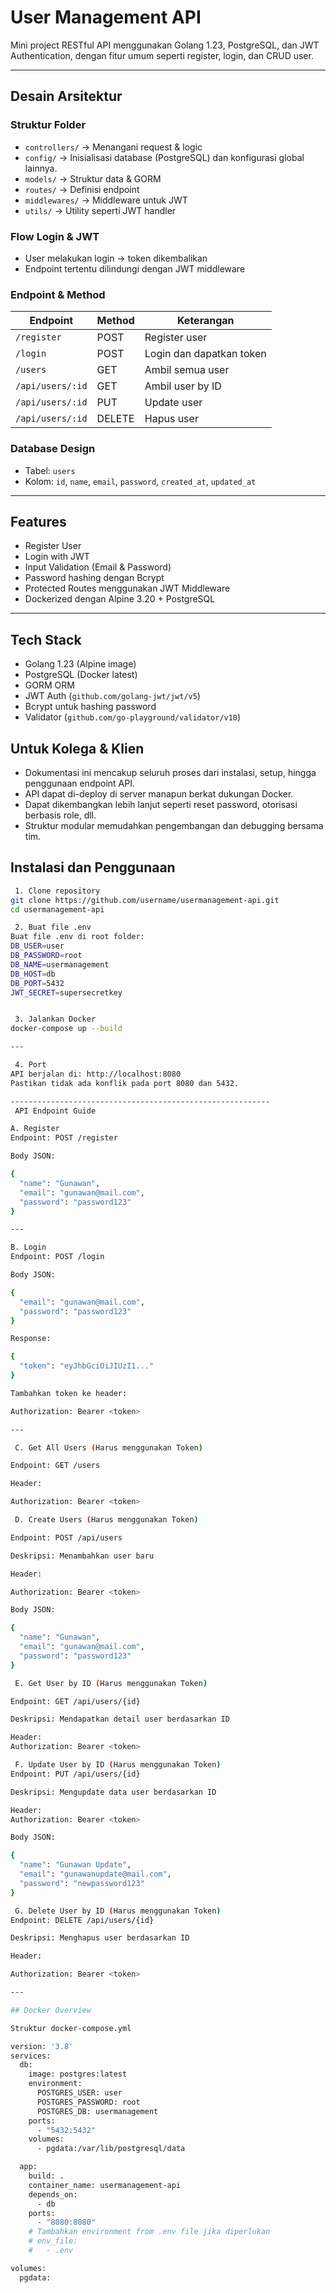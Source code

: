 #  User Management API

Mini project RESTful API menggunakan Golang 1.23, PostgreSQL, dan JWT Authentication, dengan fitur umum seperti register, login, dan CRUD user.

---

## Desain Arsitektur

### Struktur Folder
- `controllers/` → Menangani request & logic
- `config/` → Inisialisasi database (PostgreSQL) dan konfigurasi global lainnya.
- `models/` → Struktur data & GORM
- `routes/` → Definisi endpoint
- `middlewares/` → Middleware untuk JWT
- `utils/` → Utility seperti JWT handler

### Flow Login & JWT
- User melakukan login → token dikembalikan
- Endpoint tertentu dilindungi dengan JWT middleware

### Endpoint & Method
| Endpoint          | Method | Keterangan               |
|-------------------|--------|--------------------------|
| `/register`       | POST   | Register user            |
| `/login`          | POST   | Login dan dapatkan token |
| `/users`          | GET    | Ambil semua user         |
| `/api/users/:id`  | GET    | Ambil user by ID         |
| `/api/users/:id`  | PUT    | Update user              |
| `/api/users/:id`  | DELETE | Hapus user               |

### Database Design
- Tabel: `users`
- Kolom: `id`, `name`, `email`, `password`, `created_at`, `updated_at`

---

## Features

-  Register User
-  Login with JWT
-  Input Validation (Email & Password)
-  Password hashing dengan Bcrypt
-  Protected Routes menggunakan JWT Middleware
-  Dockerized dengan Alpine 3.20 + PostgreSQL
  
---

## Tech Stack

- Golang 1.23 (Alpine image)
- PostgreSQL (Docker latest)
- GORM ORM
- JWT Auth (`github.com/golang-jwt/jwt/v5`)
- Bcrypt untuk hashing password
- Validator (`github.com/go-playground/validator/v10`)

 ## Untuk Kolega & Klien
- Dokumentasi ini mencakup seluruh proses dari instalasi, setup, hingga penggunaan endpoint API.
- API dapat di-deploy di server manapun berkat dukungan Docker.
- Dapat dikembangkan lebih lanjut seperti reset password, otorisasi berbasis role, dll.
- Struktur modular memudahkan pengembangan dan debugging bersama tim.
 

 ## Instalasi dan Penggunaan

```bash
 1. Clone repository
git clone https://github.com/username/usermanagement-api.git
cd usermanagement-api

 2. Buat file .env
Buat file .env di root folder:
DB_USER=user
DB_PASSWORD=root
DB_NAME=usermanagement
DB_HOST=db
DB_PORT=5432
JWT_SECRET=supersecretkey


 3. Jalankan Docker
docker-compose up --build

---

 4. Port
API berjalan di: http://localhost:8080
Pastikan tidak ada konflik pada port 8080 dan 5432.

----------------------------------------------------------
 API Endpoint Guide

A. Register
Endpoint: POST /register

Body JSON:

{
  "name": "Gunawan",
  "email": "gunawan@mail.com",
  "password": "password123"
}

---

B. Login
Endpoint: POST /login

Body JSON:

{
  "email": "gunawan@mail.com",
  "password": "password123"
}

Response:

{
  "token": "eyJhbGciOiJIUzI1..."
}

Tambahkan token ke header:

Authorization: Bearer <token>

---

 C. Get All Users (Harus menggunakan Token)

Endpoint: GET /users

Header: 

Authorization: Bearer <token>

 D. Create Users (Harus menggunakan Token)

Endpoint: POST /api/users

Deskripsi: Menambahkan user baru

Header:

Authorization: Bearer <token>

Body JSON:

{
  "name": "Gunawan",
  "email": "gunawan@mail.com",
  "password": "password123"
}

 E. Get User by ID (Harus menggunakan Token)

Endpoint: GET /api/users/{id}

Deskripsi: Mendapatkan detail user berdasarkan ID

Header:
Authorization: Bearer <token>

 F. Update User by ID (Harus menggunakan Token)
Endpoint: PUT /api/users/{id}

Deskripsi: Mengupdate data user berdasarkan ID

Header:
Authorization: Bearer <token>

Body JSON:

{
  "name": "Gunawan Update",
  "email": "gunawanupdate@mail.com",
  "password": "newpassword123"
}

 G. Delete User by ID (Harus menggunakan Token)
Endpoint: DELETE /api/users/{id}

Deskripsi: Menghapus user berdasarkan ID

Header:

Authorization: Bearer <token>

---

## Docker Overview

Struktur docker-compose.yml

version: '3.8'
services:
  db:
    image: postgres:latest
    environment:
      POSTGRES_USER: user
      POSTGRES_PASSWORD: root
      POSTGRES_DB: usermanagement
    ports:
      - "5432:5432"
    volumes:
      - pgdata:/var/lib/postgresql/data

  app:
    build: .
    container_name: usermanagement-api
    depends_on:
      - db
    ports:
      - "8080:8080"
    # Tambahkan environment from .env file jika diperlukan
    # env_file:
    #   - .env

volumes:
  pgdata:

 


